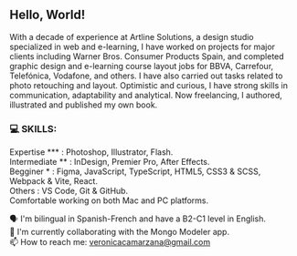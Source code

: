 ## Hello, World!

With a decade of experience at Artline Solutions, a design studio specialized in web and e-learning, I have worked on projects for major clients including Warner Bros. Consumer Products Spain, and completed graphic design and e-learning course layout jobs for BBVA, Carrefour, Telefónica, Vodafone, and others. I have also carried out tasks related to photo retouching and layout. Optimistic and curious, I have strong skills in communication, adaptability and analytical. Now freelancing, I authored, illustrated and published my own book.


### 💻 SKILLS:  
Expertise     *** : Photoshop, Illustrator, Flash.  
Intermediate  **  : InDesign, Premier Pro, After Effects.  
Begginer      *   : Figma, JavaScript, TypeScript, HTML5, CSS3 & SCSS, Webpack & Vite, React.  
Others            : VS Code, Git & GitHub.  
Comfortable working on both Mac and PC platforms.  

🗣  I'm bilingual in Spanish-French and have a B2-C1 level in English.  
👯  I'm currently collaborating with the Mongo Modeler app.  
📫  How to reach me: veronicacamarzana@gmail.com  

